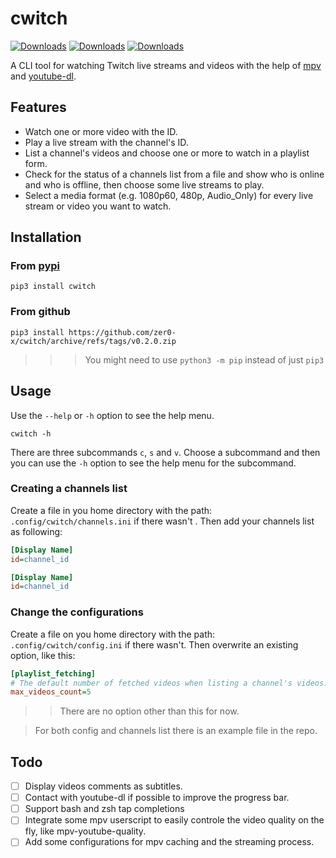 # cwitch

[![Downloads](https://static.pepy.tech/personalized-badge/cwitch?period=total&units=international_system&left_color=grey&right_color=brightgreen&left_text=Downloads)](https://pepy.tech/project/cwitch)
[![Downloads](https://static.pepy.tech/personalized-badge/cwitch?period=month&units=international_system&left_color=grey&right_color=brightgreen&left_text=Downloads/month)](https://pepy.tech/project/cwitch)
[![Downloads](https://static.pepy.tech/personalized-badge/cwitch?period=week&units=international_system&left_color=grey&right_color=brightgreen&left_text=Downloads/week)](https://pepy.tech/project/cwitch)

A CLI tool for watching Twitch live streams and videos with the help of [mpv](https://mpv.io/) and [youtube-dl](https://youtube-dl.org/).

## Features

-   Watch one or more video with the ID.
-   Play a live stream with the channel's ID.
-   List a channel's videos and choose one or more to watch in a playlist form.
-   Check for the status of a channels list from a file and show who is online and who is offline, then choose some live streams to play.
-   Select a media format (e.g. 1080p60, 480p, Audio_Only) for every live stream or video you want to watch.

## Installation

### From [pypi](https://pypi.org/project/cwitch/)

```
pip3 install cwitch
```

### From github

```shell
pip3 install https://github.com/zer0-x/cwitch/archive/refs/tags/v0.2.0.zip
```

> > > You might need to use `python3 -m pip` instead of just `pip3`

## Usage

Use the `--help` or `-h` option to see the help menu.

```shell
cwitch -h
```

There are three subcommands `c`, `s` and `v`. Choose a subcommand and then you can use the `-h` option to see the help menu for the subcommand.

### Creating a channels list

Create a file in you home directory with the path: `.config/cwitch/channels.ini` if there wasn't . Then add your channels list as following:

```ini
[Display Name]
id=channel_id

[Display Name]
id=channel_id
```

### Change the configurations

Create a file on you home directory with the path: `.config/cwitch/config.ini` if there wasn't. Then overwrite an existing option, like this:

```ini
[playlist_fetching]
# The default number of fetched videos when listing a channel's videos.
max_videos_count=5
```

> > There are no option other than this for now.

> For both config and channels list there is an example file in the repo.

## Todo
- [ ] Display videos comments as subtitles.
- [ ] Contact with youtube-dl if possible to improve the progress bar.
- [ ] Support bash and zsh tap completions
- [ ] Integrate some mpv userscript to easily controle the video quality on the fly, like mpv-youtube-quality.
- [ ] Add some configurations for mpv caching and the streaming process.
